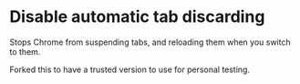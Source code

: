 # Disable automatic tab discarding
Stops Chrome from suspending tabs, and reloading them when you switch to them.

Forked this to have a trusted version to use for personal testing.
